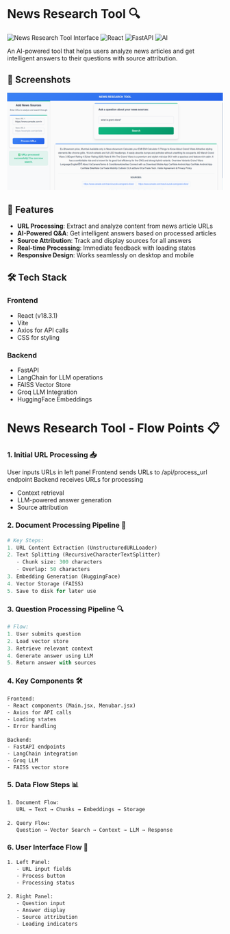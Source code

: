 # News Research Tool 🔍

![News Research Tool Interface](https://img.shields.io/badge/Status-Active-brightgreen) ![React](https://img.shields.io/badge/React-18.3.1-blue) ![FastAPI](https://img.shields.io/badge/FastAPI-Python-green) ![AI](https://img.shields.io/badge/AI-Powered-orange)

An AI-powered tool that helps users analyze news articles and get intelligent answers to their questions with source attribution.

## 📸 Screenshots

![Application Interface](images/front.png)

## 🌟 Features

- **URL Processing**: Extract and analyze content from news article URLs
- **AI-Powered Q&A**: Get intelligent answers based on processed articles
- **Source Attribution**: Track and display sources for all answers
- **Real-time Processing**: Immediate feedback with loading states
- **Responsive Design**: Works seamlessly on desktop and mobile

## 🛠️ Tech Stack

### Frontend
- React (v18.3.1)
- Vite
- Axios for API calls
- CSS for styling

### Backend
- FastAPI
- LangChain for LLM operations
- FAISS Vector Store
- Groq LLM Integration
- HuggingFace Embeddings



# News Research Tool - Flow Points 📋

### 1. Initial URL Processing 📥
User inputs URLs in left panel
Frontend sends URLs to /api/process_url endpoint
Backend receives URLs for processing
   - Context retrieval
   - LLM-powered answer generation
   - Source attribution


### 2. Document Processing Pipeline 📄
```python
# Key Steps:
1. URL Content Extraction (UnstructuredURLLoader)
2. Text Splitting (RecursiveCharacterTextSplitter)
   - Chunk size: 300 characters
   - Overlap: 50 characters
3. Embedding Generation (HuggingFace)
4. Vector Storage (FAISS)
5. Save to disk for later use
```


### 3. Question Processing Pipeline 🔍
```python
# Flow:
1. User submits question
2. Load vector store
3. Retrieve relevant context
4. Generate answer using LLM
5. Return answer with sources
```


### 4. Key Components 🛠️
```
Frontend:
- React components (Main.jsx, Menubar.jsx)
- Axios for API calls
- Loading states
- Error handling

Backend:
- FastAPI endpoints
- LangChain integration
- Groq LLM
- FAISS vector store
```



### 5. Data Flow Steps 📊
```
1. Document Flow:
   URL → Text → Chunks → Embeddings → Storage

2. Query Flow:
   Question → Vector Search → Context → LLM → Response
```

### 6. User Interface Flow 👤
```
1. Left Panel:
   - URL input fields
   - Process button
   - Processing status

2. Right Panel:
   - Question input
   - Answer display
   - Source attribution
   - Loading indicators
```






